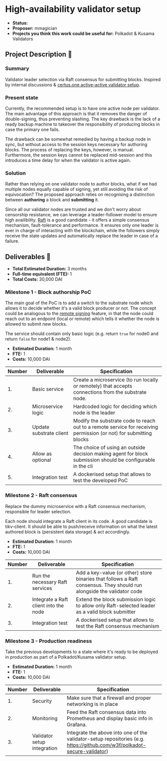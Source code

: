 # High-availability validator setup

* **Status:**
* **Proposer:** mmagician
* **Projects you think this work could be useful for:** Polkadot & Kusama Validators

## Project Description :page_facing_up: 

### Summary

Validator leader selection via Raft consensus for submitting blocks. Inspired by internal discussions & [certus.one active-active validator setup](https://kb.certus.one/validator_ha.html#active-active-validator).

### Present state

Currently, the recommended setup is to have one active node per validator. The main advantage of this approach is that it removes the danger of double-signing, thus preventing slashing. The key drawback is the lack of a ready backup machine to takeover the responsibility of producing blocks in case the primary one fails. 

The drawback can be somewhat remedied by having a backup node in sync, but without access to the session keys necessary for authoring blocks. The process of replacing the keys, however, is manual. Furthermore, the session keys cannot be replaced mid-session and this introduces a time delay for when the validator is active again.

### Solution

Rather than relying on one validator node to author blocks, what if we had multiple nodes equally capable of signing, yet still avoiding the risk of equivocation? The proposed approach relies on recognising a distinction between **authoring** a block and **submitting** it. 

Since all our validator nodes are trusted and we don't worry about censorship resistance, we can leverage a leader-follower model to ensure high availibility. [Raft](https://raft.github.io/) is a good candidate - it offers a simple consensus mechanism, fault-tolerance and performance. It ensures only one leader is ever in charge of interacting with the blockchain, while the followers simply receive the state updates and automatically replace the leader in case of a failure.


## Deliverables :nut_and_bolt:

* **Total Estimated Duration:** 3 months
* **Full-time equivalent (FTE):** 1
* **Total Costs:** 30,000 DAI

### Milestone 1 - Block authorship PoC

The main goal of the PoC is to add a switch to the substrate node which allows it to decide whether it's a valid block producer or not. 
The concept could be analogous to the [remote signing](https://github.com/paritytech/substrate/pull/7628) feature, in that the node could reach out to an endpoint (local or remote) which tells it whether the node is allowed to submit new blocks.

The service should contain only basic logic (e.g. return `true` for node0 and return `false` for node1 & node2).

* **Estimated Duration:** 1 month
* **FTE:** 1
* **Costs:** 10,000 DAI


| Number | Deliverable | Specification | 
| ------------- | ------------- | ------------- |
| 1. | Basic service | Create a microservice (to run locally or remotely) that accepts connections from the substrate node. | 
| 2. | Microservice logic | Hardcoded logic for deciding which node is the leader
| 3. | Update substrate client | Modify the substrate code to reach out to a remote service for receiving permission (or not) for submitting blocks |  
| 4. | Allow as optional | The choice of using an outside decision making agent for block submission should be configurable in the cli |
| 5. | Integration test | A dockerised setup that allows to test the developed PoC | 

### Milestone 2 - Raft consensus

Replace the dummy microservice with a Raft consensus mechanism, responsible for leader selection. 

Each node should integrate a Raft client in its code. A good candidate is tikv-client. It should be able to push/receive information on what the latest authored block is (persistent data storage) & act accordingly. 


* **Estimated Duration:** 1 month
* **FTE:** 1
* **Costs:** 10,000 DAI


| Number | Deliverable | Specification | 
| ------------- | ------------- | ------------- |
| 1. | Run the necessary Raft services | Add a key-value (or other) store binaries that follows a Raft consensus. They should run alongside the validator code |
| 2. | Integrate a Raft client into the node | Extend the block submission logic to allow only Raft-selected leader as a valid block submitter | 
| 3. | Integration test | A dockerised setup that allows to test the Raft consensus mechanism | 



### Milestone 3 - Production readiness

Take the previous developments to a state where it's ready to be deployed in production as part of a Polkadot/Kusama validator setup.


* **Estimated Duration:** 1 month
* **FTE:** 1
* **Costs:** 10,000 DAI


| Number | Deliverable | Specification | 
| ------------- | ------------- | ------------- |
| 1. | Security | Make sure that a firewall and proper networking is in place |
| 2. | Monitoring | Feed the Raft consensus data into Prometheus and display basic info in Grafana.
| 3. | Validator setup integration | Integrate the above into one of the validator-setup repositories (e.g. https://github.com/w3f/polkadot-secure-validator)

